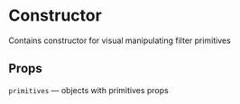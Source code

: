 # Constructor

Contains constructor for visual manipulating filter primitives

## Props

`primitives` — objects with primitives props
